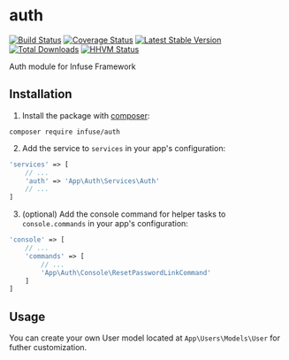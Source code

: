 auth
=============

[![Build Status](https://travis-ci.org/infusephp/auth.svg?branch=master&style=flat)](https://travis-ci.org/infusephp/auth)
[![Coverage Status](https://coveralls.io/repos/infusephp/auth/badge.svg?style=flat)](https://coveralls.io/r/infusephp/auth)
[![Latest Stable Version](https://poser.pugx.org/infuse/auth/v/stable.svg?style=flat)](https://packagist.org/packages/infuse/auth)
[![Total Downloads](https://poser.pugx.org/infuse/auth/downloads.svg?style=flat)](https://packagist.org/packages/infuse/auth)
[![HHVM Status](http://hhvm.h4cc.de/badge/infuse/auth.svg?style=flat)](http://hhvm.h4cc.de/package/infuse/auth)

Auth module for Infuse Framework

## Installation

1. Install the package with [composer](http://getcomposer.org):

```
composer require infuse/auth
```

2. Add the service to `services` in your app's configuration:

```php
'services' => [
	// ...
	'auth' => 'App\Auth\Services\Auth'
	// ...
]
```

3. (optional) Add the console command for helper tasks to `console.commands` in your app's configuration:

```php
'console' => [
	// ...
	'commands' => [
		// ...
		'App\Auth\Console\ResetPasswordLinkCommand'
	]
]
```

## Usage

You can create your own User model located at `App\Users\Models\User` for futher customization.